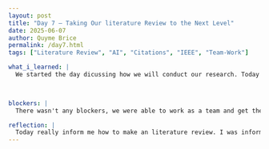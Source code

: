 ```yaml
---
layout: post
title: "Day 7 – Taking Our literature Review to the Next Level"
date: 2025-06-07
author: Quyme Brice
permalink: /day7.html
tags: ["Literature Review", "AI", "Citations", "IEEE", "Team-Work"]

what_i_learned: |
  We started the day dicussing how we will conduct our research. Today we had to start our literature review. This would be composed of our summaries of articles we find and the citations. The citation format we will be using will be IEEE. The keywords I have to use for my research is "Prediction Model for Flight Delay". This will bring in information for my aspect of the overrall project. We used Morgan Library database for conduct our findings.

  

blockers: |
  There wasn't any blockers, we were able to work as a team and get the job done.

reflection: |
  Today really inform me how to make an literature review. I was informed that a literature review is just one component of an overall research paper. Literature review give us an idea of how other researchers are thinking and how we may be able to implement their techiques into our own. I gain knowledge of using morgan library as our main source of obtaining our literature review.
---
```

